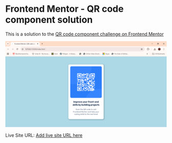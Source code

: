 # Frontend Mentor - QR code component solution

This is a solution to the [QR code component challenge on Frontend Mentor](https://www.frontendmentor.io/challenges/qr-code-component-iux_sIO_H)

![](./screenshot.png)

Live Site URL: [Add live site URL here](https://somber-robot.github.io/qr-code-component/)